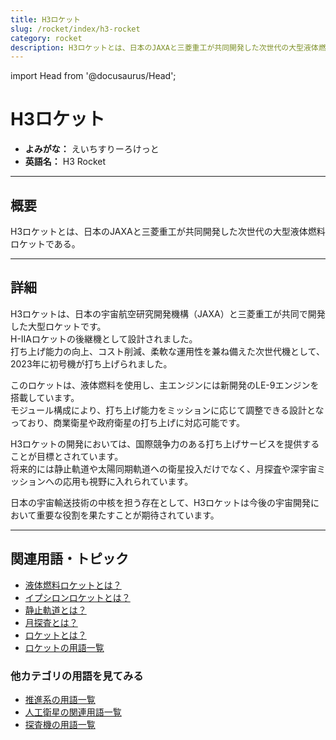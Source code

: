 ```yaml
---
title: H3ロケット
slug: /rocket/index/h3-rocket
category: rocket
description: H3ロケットとは、日本のJAXAと三菱重工が共同開発した次世代の大型液体燃料ロケットであり、商業打ち上げ市場への対応を目的としている。
---
```


import Head from '@docusaurus/Head';

<Head>
  <script type="application/ld+json">
    {`{
      "@context": "https://schema.org",
      "@type": "DefinedTerm",
      "name": "H3ロケット",
      "inDefinedTermSet": "https://www.space-portal.org",
      "termCode": "rocket/index/h3-rocket",
      "description": "H3ロケットとは、日本のJAXAと三菱重工が共同開発した次世代の大型液体燃料ロケットであり、商業打ち上げ市場への対応を目的としている。",
      "url": "https://www.space-portal.org/docs/rocket/index/h3-rocket"
    }`}
  </script>
</Head>

# H3ロケット

- **よみがな：** えいちすりーろけっと  
- **英語名：** H3 Rocket  

---

## 概要

H3ロケットとは、日本のJAXAと三菱重工が共同開発した次世代の大型液体燃料ロケットである。

---

## 詳細

H3ロケットは、日本の宇宙航空研究開発機構（JAXA）と三菱重工が共同で開発した大型ロケットです。  
H-IIAロケットの後継機として設計されました。  
打ち上げ能力の向上、コスト削減、柔軟な運用性を兼ね備えた次世代機として、2023年に初号機が打ち上げられました。  

このロケットは、液体燃料を使用し、主エンジンには新開発のLE-9エンジンを搭載しています。  
モジュール構成により、打ち上げ能力をミッションに応じて調整できる設計となっており、商業衛星や政府衛星の打ち上げに対応可能です。  

H3ロケットの開発においては、国際競争力のある打ち上げサービスを提供することが目標とされています。  
将来的には静止軌道や太陽同期軌道への衛星投入だけでなく、月探査や深宇宙ミッションへの応用も視野に入れられています。  

日本の宇宙輸送技術の中核を担う存在として、H3ロケットは今後の宇宙開発において重要な役割を果たすことが期待されています。

---

## 関連用語・トピック

- [液体燃料ロケットとは？](/docs/rocket/type/liquid-rocket)
- [イプシロンロケットとは？](/docs/rocket/index/epsilon-rocket) 
- [静止軌道とは？](/docs/orbit/type/geostationary-orbit)
- [月探査とは？](/docs/explorer/mission/moon-probe)
- [ロケットとは？](/docs/rocket/rocket)
- [ロケットの用語一覧](/docs/category/rocket)

### 他カテゴリの用語を見てみる
- [推進系の用語一覧](/docs/category/propulsion)
- [人工衛星の関連用語一覧](/docs/category/satellite)
- [探査機の用語一覧](/docs/category/explorer)
